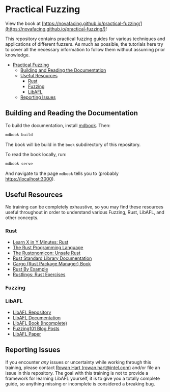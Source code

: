 # Practical Fuzzing

View the book at
[https://novafacing.github.io/practical-fuzzing/](https://novafacing.github.io/practical-fuzzing/)!

This repository contains practical fuzzing guides for various techniques and
applications of different fuzzers. As much as possible, the tutorials here try to cover
all the necessary information to follow them without assuming prior knowledge.

- [Practical Fuzzing](#practical-fuzzing)
  - [Building and Reading the Documentation](#building-and-reading-the-documentation)
  - [Useful Resources](#useful-resources)
    - [Rust](#rust)
    - [Fuzzing](#fuzzing)
    - [LibAFL](#libafl)
  - [Reporting Issues](#reporting-issues)


## Building and Reading the Documentation

To build the documentation, install [mdbook](https://github.com/rust-lang/mdBook). Then:

```sh
mdbook build
```

The book will be build in the `book` subdirectory of this repository.

To read the book locally, run:

```sh
mdbook serve
```

And navigate to the page `mdbook` tells you to (probably
[https://localhost:3000](https://localhost:3000)).

## Useful Resources

No training can be completely exhaustive, so you may find these resources useful
throughout in order to understand various Fuzzing, Rust, LibAFL, and other concepts.

### Rust

- [Learn X in Y Minutes: Rust](https://learnxinyminutes.com/docs/rust/)
- [The Rust Programming Language](https://doc.rust-lang.org/book/)
- [The Rustonomicon: Unsafe Rust](https://doc.rust-lang.org/nomicon/)
- [Rust Standard Library Documentation](https://doc.rust-lang.org/std/index.html)
- [Cargo (Rust Package Manager) Book](https://doc.rust-lang.org/cargo/index.html)
- [Rust By Example](https://doc.rust-lang.org/rust-by-example/)
- [Rustlings: Rust Exercises](https://github.com/rust-lang/rustlings/)

### Fuzzing

<!-- TODO: Add links to fuzzing overview and fuzzing training videos -->

### LibAFL

- [LibAFL Repository](https://github.com/AFLplusplus/LibAFL)
- [LibAFL Documentation](https://docs.rs/libafl/latest/libafl/)
- [LibAFL Book (Incomplete)](https://aflplus.plus/libafl-book)
- [Fuzzing101 Blog Posts](https://epi052.gitlab.io/notes-to-self/blog/2021-11-01-fuzzing-101-with-libafl/)
- [LibAFL Paper](https://www.s3.eurecom.fr/docs/ccs22_fioraldi.pdf)

## Reporting Issues

If you encounter *any* issues or uncertainty while working through this training, please
contact [Rowan Hart (rowan.hart@intel.com)](mailto:rowan.hart@intel.com) and/or file an
issue in this repository. The goal with this training is not to provide a framework for
learning LibAFL yourself, it is to give you a totally complete guide, so anything
missing or incomplete is considered a breaking bug.